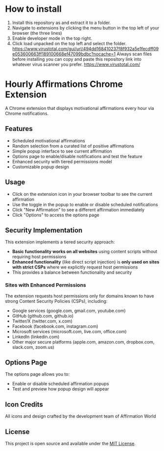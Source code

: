 # How to install

1. Install this repository as and extract it to a folder.
2. Navigate to extensions by clicking the menu button in the top left of your browser (the three lines)
3. Enable developer mode in the top right.
4. Click load unpacked on the top left and select the folder.
https://www.virustotal.com/gui/url/494dd168410237f8f932a5e1fecdff09e053600663ff189100668ef47099bdbc?nocache=1
Always scan files before installing
you can copy and paste this repository link into whatever virus scanner you prefer.
https://www.virustotal.com/

# Hourly Affirmations Chrome Extension

A Chrome extension that displays motivational affirmations every hour via Chrome notifications.

## Features

- Scheduled motivational affirmations
- Random selection from a curated list of positive affirmations
- Simple popup interface to see current affirmation
- Options page to enable/disable notifications and test the feature
- Enhanced security with tiered permissions model
- Customizable popup design

## Usage

- Click on the extension icon in your browser toolbar to see the current affirmation
- Use the toggle in the popup to enable or disable scheduled notifications
- Click "New Affirmation" to see a different affirmation immediately
- Click "Options" to access the options page

## Security Implementation

This extension implements a tiered security approach:

- **Basic functionality works on all websites** using content scripts without requiring host permissions
- **Enhanced functionality** (like direct script injection) is **only used on sites with strict CSPs** where we explicitly request host permissions
- This provides a balance between functionality and security

### Sites with Enhanced Permissions

The extension requests host permissions only for domains known to have strong Content Security Policies (CSPs), including:
- Google services (google.com, gmail.com, youtube.com)
- GitHub (github.com, github.io)
- Twitter/X (twitter.com, x.com)
- Facebook (facebook.com, instagram.com)
- Microsoft services (microsoft.com, live.com, office.com)
- LinkedIn (linkedin.com)
- Other major secure platforms (apple.com, amazon.com, dropbox.com, slack.com, zoom.us)

## Options Page

The options page allows you to:
- Enable or disable scheduled affirmation popups
- Test and preview how popup design will appear

## Icon Credits
All icons and design crafted by the development team of Affirmation World

## License

This project is open source and available under the [MIT License](LICENSE). 
